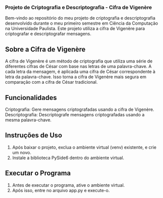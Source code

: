 ### **Projeto de Criptografia e Descriptografia - Cifra de Vigenère**

Bem-vindo ao repositório do meu projeto de criptografia e descriptografia desenvolvido durante o meu primeiro semestre em Ciência da Computação na Universidade Paulista. 
Este projeto utiliza a cifra de Vigenère para criptografar e descriptografar mensagens.

## **Sobre a Cifra de Vigenère**

A cifra de Vigenère é um método de criptografia que utiliza uma série de diferentes cifras de César com base nas letras de uma palavra-chave. 
A cada letra da mensagem, é aplicada uma cifra de César correspondente à letra da palavra-chave. 
Isso torna a cifra de Vigenère mais segura em comparação com a cifra de César tradicional.

## **Funcionalidades**

Criptografia: Gere mensagens criptografadas usando a cifra de Vigenère.
Descriptografia: Descriptografe mensagens criptografadas usando a mesma palavra-chave.

## **Instruções de Uso**

1. Após baixar o projeto, exclua o ambiente virtual (venv) existente, e crie um novo.
2. Instale a biblioteca PySide6 dentro do ambiente virtual.

## **Executar o Programa**

1. Antes de executar o programa, ative o ambiente virtual.
2. Após isso, entre no arquivo app.py e execute-o.
